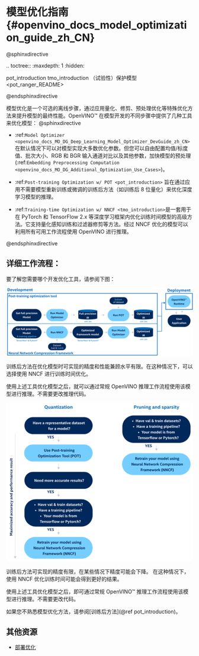 # 模型优化指南 {#openvino_docs_model_optimization_guide_zh_CN}

@sphinxdirective

.. toctree::
   :maxdepth: 1
   :hidden:
   
   pot_introduction
   tmo_introduction
  （试验性）保护模型 <pot_ranger_README>

@endsphinxdirective

模型优化是一个可选的离线步骤，通过应用量化、修剪、预处理优化等特殊优化方法来提升模型的最终性能。OpenVINO™ 在模型开发的不同步骤中提供了几种工具来优化模型：
@sphinxdirective

- :ref:`Model Optimizer <openvino_docs_MO_DG_Deep_Learning_Model_Optimizer_DevGuide_zh_CN>`在默认情况下可以对模型实现大多数优化参数。但您可以自由配置均值/标度值、批次大小、RGB 和 BGR 输入通道对比以及其他参数，加快模型的预处理 (:ref:`Embedding Preprocessing Computation <openvino_docs_MO_DG_Additional_Optimization_Use_Cases>`)。

- :ref:`Post-training Optimization w/ POT <pot_introduction>` 旨在通过应用不需要模型重新训练或微调的训练后方法（如训练后 8 位量化）来优化深度学习模型的推理。

- :ref:`Training-time Optimization w/ NNCF <tmo_introduction>`是一套用于在 PyTorch 和 TensorFlow 2.x 等深度学习框架内优化训练时间模型的高级方法。它支持量化感知训练和过滤器修剪等方法。经过 NNCF 优化的模型可以利用所有可用工作流程使用 OpenVINO 进行推理。

@endsphinxdirective


## 详细工作流程：
要了解您需要哪个开发优化工具，请参阅下图：

![](../../img/DEVELOPMENT_FLOW_V3_crunch.svg)

训练后方法在优化模型时可实现的精度和性能兼顾水平有限。在这种情况下，可以选择使用 NNCF 进行训练时间优化。

使用上述工具优化模型之后，就可以通过常规 OpenVINO 推理工作流程使用该模型进行推理。不需要更改推理代码。

![](../../img/WHAT_TO_USE.svg)

训练后方法可实现的精度有限，在某些情况下精度可能会下降。  在这种情况下，使用 NNCF 优化训练时间可能会得到更好的结果。

使用上述工具优化模型之后，即可通过常规 OpenVINO™ 推理工作流程使用该模型进行推理。不需要更改代码。

如果您不熟悉模型优化方法，请参阅[训练后方法](@ref pot_introduction)。

## 其他资源
- [部署优化](./dldt_deployment_optimization_guide_zh_CN.md)